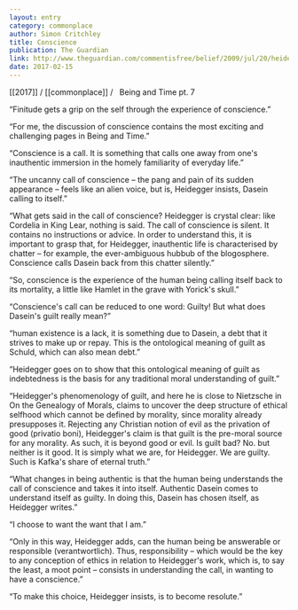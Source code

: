 ```yaml
---
layout: entry
category: commonplace
author: Simon Critchley
title: Conscience
publication: The Guardian
link: http://www.theguardian.com/commentisfree/belief/2009/jul/20/heidegger-being-time-critchley
date: 2017-02-15
---
```


[[2017]] / [[commonplace]] / 
 
Being and Time pt. 7

“Finitude gets a grip on the self through the experience of conscience.”

“For me, the discussion of conscience contains the most exciting and challenging pages in Being and Time.”

“Conscience is a call. It is something that calls one away from one's inauthentic immersion in the homely familiarity of everyday life.”

“The uncanny call of conscience – the pang and pain of its sudden appearance – feels like an alien voice, but is, Heidegger insists, Dasein calling to itself.”

“What gets said in the call of conscience? Heidegger is crystal clear: like Cordelia in King Lear, nothing is said. The call of conscience is silent. It contains no instructions or advice. In order to understand this, it is important to grasp that, for Heidegger, inauthentic life is characterised by chatter – for example, the ever-ambiguous hubbub of the blogosphere. Conscience calls Dasein back from this chatter silently.”

“So, conscience is the experience of the human being calling itself back to its mortality, a little like Hamlet in the grave with Yorick's skull.”

“Conscience's call can be reduced to one word: Guilty! But what does Dasein's guilt really mean?”

“human existence is a lack, it is something due to Dasein, a debt that it strives to make up or repay. This is the ontological meaning of guilt as Schuld, which can also mean debt.”

“Heidegger goes on to show that this ontological meaning of guilt as indebtedness is the basis for any traditional moral understanding of guilt.”

“Heidegger's phenomenology of guilt, and here he is close to Nietzsche in On the Genealogy of Morals, claims to uncover the deep structure of ethical selfhood which cannot be defined by morality, since morality already presupposes it. Rejecting any Christian notion of evil as the privation of good (privatio boni), Heidegger's claim is that guilt is the pre-moral source for any morality. As such, it is beyond good or evil. Is guilt bad? No. but neither is it good. It is simply what we are, for Heidegger. We are guilty. Such is Kafka's share of eternal truth.”

“What changes in being authentic is that the human being understands the call of conscience and takes it into itself. Authentic Dasein comes to understand itself as guilty. In doing this, Dasein has chosen itself, as Heidegger writes.”

“I choose to want the want that I am.”

“Only in this way, Heidegger adds, can the human being be answerable or responsible (verantwortlich). Thus, responsibility – which would be the key to any conception of ethics in relation to Heidegger's work, which is, to say the least, a moot point – consists in understanding the call, in wanting to have a conscience.”

“To make this choice, Heidegger insists, is to become resolute.”
